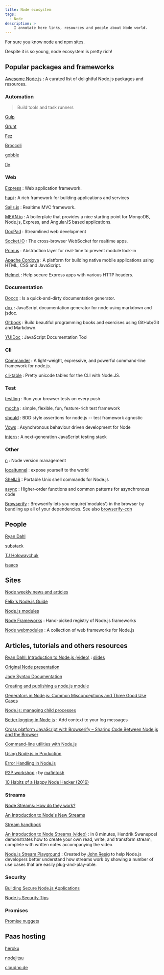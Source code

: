 ```yaml
---
title: Node ecosystem
tags:
  - Node
description: >
    I annotate here links, resources and people about Node world.
---
```


For sure you know [node](http://nodejs.org/) and [npm](https://npmjs.org/) sites.

Despite it is so young, node ecosystem is pretty rich!

## Popular packages and frameworks

[Awesome Node.js](https://github.com/sindresorhus/awesome-nodejs)
: A curated list of delightful Node.js packages and resources.

### Automation

> Build tools and task runners

[Gulp](http://gulpjs.com/)

[Grunt](http://gruntjs.com/)

[Fez](http://fez.github.io/)

[Broccoli](https://github.com/broccolijs/broccoli)

[gobble](https://github.com/gobblejs/gobble)

[fly](https://git.io/fly)

### Web

[Express](http://expressjs.com/)
: Web application framework.

[hapi](http://hapijs.com/)
: A rich framework for building applications and services

[Sails.js](http://sailsjs.org/)
: Realtime MVC framework.

[MEAN.io](http://www.mean.io/)
: A boilerplate that provides a nice starting point for MongoDB, Node.js, Express, and AngularJS based applications.

[DocPad](http://docpad.org/)
: Streamlined web development

[Socket.IO](http://socket.io/)
: The cross-browser WebSocket for realtime apps.

[Primus](https://github.com/primus/primus)
: Abstraction layer for real-time to prevent module lock-in

[Apache Cordova](http://cordova.apache.org/)
: A platform for building native mobile applications using HTML, CSS and JavaScript.

[Helmet](https://github.com/helmetjs/helmet)
: Help secure Express apps with various HTTP headers.

### Documentation

[Docco](http://jashkenas.github.io/docco/)
: Is a quick-and-dirty documentation generator.

[dox](https://github.com/visionmedia/dox)
: JavaScript documentation generator for node using markdown and jsdoc.

[Gitbook](http://www.gitbook.io/)
: Build beautiful programming books and exercises using GitHub/Git and Markdown.

[YUIDoc](http://yui.github.io/yuidoc/)
: JavaScript Documentation Tool

### Cli

[Commander](http://visionmedia.github.io/commander.js/)
: A light-weight, expressive, and powerful command-line framework for node.js.

[cli-table](https://github.com/LearnBoost/cli-table)
: Pretty unicode tables for the CLI with Node.JS.

### Test

[testling](https://testling.com/)
: Run your browser tests on every push

[mocha](http://visionmedia.github.io/mocha/)
: simple, flexible, fun, feature-rich test framework

[should](https://www.npmjs.org/package/should)
: BDD style assertions for node.js -- test framework agnostic

[Vows](http://vowsjs.org/)
: Asynchronous behaviour driven development for Node

[intern](http://theintern.io/)
: A next-generation JavaScript testing stack

### Other

[n](https://github.com/tj/n)
: Node version management

[localtunnel](http://localtunnel.me/)
: expose yourself to the world

[ShellJS](http://documentup.com/arturadib/shelljs)
: Portable Unix shell commands for Node.js

[async](https://www.npmjs.org/package/async)
: Higher-order functions and common patterns for asynchronous code

[Browserify](http://browserify.org/)
: Browserify lets you require('modules') in the browser by bundling up all of your dependencies. See also [browserify-cdn](http://wzrd.in/)

## People

<!-- Only GitHub profile pages -->

[Ryan Dahl](https://github.com/ry)

[substack](https://github.com/substack)

[TJ Holowaychuk](https://github.com/visionmedia)

[isaacs](https://github.com/isaacs)

## Sites

[Node weekly news and articles](http://nodeweekly.com/)

[Felix's Node.js Guide](http://nodeguide.com/)

[Node.js modules](https://nodejsmodules.org)

[Node Frameworks](http://nodeframework.com/)
: Hand-picked registry of Node.js frameworks

[Node webmodules](http://nodewebmodules.com/)
: A collection of web frameworks for Node.js

## Articles, tutorials and others resources

[Ryan Dahl: Introduction to Node.js (video)](http://www.youtube.com/watch?v=M-sc73Y-zQA)
: [slides](http://nodejs.org/cinco_de_node.pdf)

[Original Node presentation](http://www.youtube.com/watch?v=ztspvPYybIY)

[Jade Syntax Documentation](http://naltatis.github.io/jade-syntax-docs/)

[Creating and publishing a node.js module](http://quickleft.com/blog/creating-and-publishing-a-node-js-module)

[Generators in Node.js: Common Misconceptions and Three Good Use Cases](http://strongloop.com/strongblog/how-to-generators-node-js-yield-use-cases/)

[Node.js: managing child processes](http://tech.pro/tutorial/2074/nodejs-managing-child-processes)

[Better logging in Node.js](https://medium.com/on-coding/better-logging-in-node-js-b3cc6fd0dafd)
: Add context to your log messages

[Cross platform JavaScript with Browserify – Sharing Code Between Node.js and the Browser](https://blog.codecentric.de/en/2014/02/cross-platform-javascript/)

[Command-line utilities with Node.js](http://cruft.io/posts/node-command-line-utilities/)

[Using Node.js in Production](http://flippinawesome.org/2014/06/23/using-node-js-in-production/)

[Error Handling in Node.js](http://www.joyent.com/developers/node/design/errors)

[P2P workshop](https://p2p-workshop.mafintosh.com)
: by [mafintosh](https://mafintosh.com)

[10 Habits of a Happy Node Hacker (2016)](http://blog.heroku.com/archives/2015/11/10/node-habits-2016)

### Streams

[Node Streams: How do they work?](http://maxogden.com/node-streams)

[An Introduction to Node's New Streams](http://calv.info/an-introduction-to-nodes-new-streams/)

[Stream handbook](https://github.com/substack/stream-handbook)

[An Introduction to Node Streams (video)](http://tagtree.tv/intro-to-node-streams)
: In 8 minutes, Hendrik Swanepoel demonstrates how to create your own read, write, and transform stream, complete with written notes accompanying the video.

[Node.js Stream Playground](http://ejohn.org/blog/node-js-stream-playground/)
: Created by [John Resig][1] to help Node.js developers better understand how streams work by showing a number of use cases that are easily plug-and-play-able.

### Security

[Building Secure Node.js Applications](http://blog.safaribooksonline.com/2014/03/12/building-secure-node-js-applications/)

[Node.js Security Tips](http://blog.risingstack.com/node-js-security-tips/)

### Promises

[Promise nuggets](http://promise-nuggets.github.io/)

## Paas hosting

[heroku](https://www.heroku.com/)

[nodejitsu](https://www.nodejitsu.com/)

[cloudno.de](http://cloudno.de/)

  [1]: http://ejohn.org/ "John Resig"

